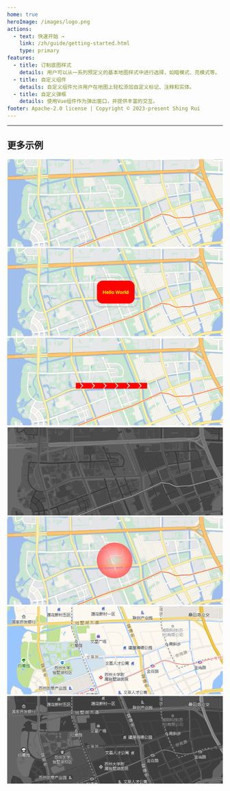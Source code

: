 ```yaml
---
home: true
heroImage: /images/logo.png
actions:
  - text: 快速开始 →
    link: /zh/guide/getting-started.html
    type: primary
features:
  - title: 订制底图样式
    details: 用户可以从一系列预定义的基本地图样式中进行选择，如暗模式、亮模式等。
  - title: 自定义组件
    details: 自定义组件允许用户在地图上轻松添加自定义标记、注释和实体。
  - title: 自定义弹框
    details: 使用Vue组件作为弹出窗口，并提供丰富的交互。
footer: Apache-2.0 license | Copyright © 2023-present Shing Rui
---
```


---

<div class="index-viewer">
  <IndexViewer />
</div>

## 更多示例

<div class="index-examples index-examples-first">
  <div class="index-examples-item">
    <a target="_blank" href="/zh/guide/viewer.html#default-color">
      <img src="/images/examples/map-world.png" />
    </a>
  </div>
  <div class="index-examples-item">
    <a target="_blank" href="/zh/guide/popup.html#example">
      <img src="/images/examples/popup.png" />
    </a>
  </div>
  <div class="index-examples-item">
    <a target="_blank" href="/zh/guide/material.html#polyline">
      <img src="/images/examples/polyline-arrors.png" />
    </a>
  </div>
</div>
<div class="index-examples">
  <div class="index-examples-item">
    <a target="_blank" href="/zh/guide/viewer.html#custom-color">
      <img src="/images/examples/map-world-custom-color.png" />
    </a>
  </div>
  <div class="index-examples-item">
    <a target="_blank" href="/zh/guide/material.html#ellipsefadematerial">
      <img src="/images/examples/ellipse-fade.gif" />
    </a>
  </div>
  <div class="index-examples-item">
    <a target="_blank" href="/zh/guide/viewer.html#default-color-1">
      <img src="/images/examples/amap.png" />
    </a>
  </div>
</div>
<div class="index-examples">
  <div class="index-examples-item">
    <a target="_blank" href="/zh/guide/viewer.html#custom-color-1">
      <img src="/images/examples/amap-custom-color.png" />
    </a>
  </div>
</div>
